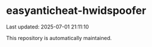 # easyanticheat-hwidspoofer

Last updated: 2025-07-01 21:11:10

This repository is automatically maintained.
